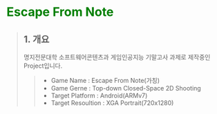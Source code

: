# <div style="color:green;" align="left">Escape From Note</div>
>##   1. 개요
> 명지전문대학 소프트웨어콘텐츠과 게임인공지능 기말고사 과제로 제작중인 Project입니다.
>>* Game Name : Escape From Note(가칭)
>>* Game Gerne : Top-down Closed-Space 2D Shooting
>>* Target Platform : Android(ARMv7)
>>* Target Resoultion : XGA Portrait(720x1280)
